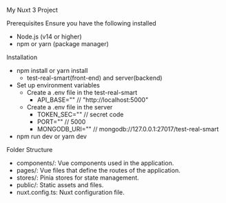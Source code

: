 My Nuxt 3 Project

Prerequisites
Ensure you have the following installed
  - Node.js (v14 or higher)
  - npm or yarn (package manager)

Installation
  - npm install or yarn install
      - test-real-smart(front-end) and server(backend)
  - Set up environment variables
      - Create a .env file in the test-real-smart
        - API_BASE=""   //  "http://localhost:5000"
      - Create a .env file in the server
        - TOKEN_SEC="" // secret code
        - PORT=""  // 5000
        - MONGODB_URI="" // mongodb://127.0.0.1:27017/test-real-smart
  - npm run dev or yarn dev

Folder Structure
  - components/: Vue components used in the application.
  - pages/: Vue files that define the routes of the application.
  - stores/: Pinia stores for state management.
  - public/: Static assets and files.
  - nuxt.config.ts: Nuxt configuration file.

